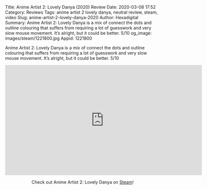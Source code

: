 Title: Anime Artist 2: Lovely Danya (2020) Review
Date: 2020-03-08 17:52
Category: Reviews
Tags: anime artist 2 lovely danya, neutral review, steam, video
Slug: anime-artist-2-lovely-danya-2020
Author: Hexadigital
Summary: Anime Artist 2: Lovely Danya is a mix of connect the dots and outline colouring that suffers from requiring a lot of guesswork and very slow mouse movement. It’s alright, but it could be better. 5/10
og_image: images/steam/1221800.jpg
Appid: 1221800

Anime Artist 2: Lovely Danya is a mix of connect the dots and outline colouring that suffers from requiring a lot of guesswork and very slow mouse movement. It’s alright, but it could be better. 5/10

<center><iframe src="https://www.youtube.com/embed/HIddm5ICPqU?feature=oembed" allow="accelerometer; autoplay; encrypted-media; gyroscope; picture-in-picture" width="640" height="360" frameborder="0"></iframe>

Check out Anime Artist 2: Lovely Danya on [Steam](https://store.steampowered.com/app/1221800/?curator_clanid=34633900)!</center>